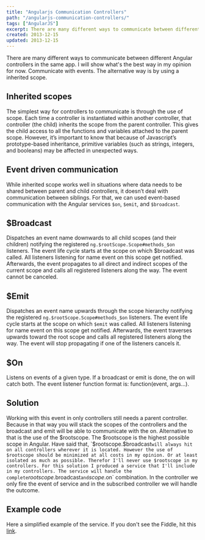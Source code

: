 ```yaml
---
title: "Angularjs Communication Controllers"
path: "/angularjs-communication-controllers/"
tags: ["AngularJS"]
excerpt: There are many different ways to communicate between different Angular controllers in the same app. I will show what's the best way in my opinion for now. Communicate with events. The alternative way is by using a inherited scope.
created: 2013-12-15
updated: 2013-12-15
---
```


There are many different ways to communicate between different Angular controllers in the same app. I will show what's the best way in my opinion for now. Communicate with events. The alternative way is by using a inherited scope.

## Inherited scopes

The simplest way for controllers to communicate is through the use of scope. Each time a controller is instantiated within another controller, that controller (the child) inherits the scope from the parent controller. This gives the child access to all the functions and variables attached to the parent scope. However, it’s important to know that because of Javascript’s prototype-based inheritance, primitive variables (such as strings, integers, and booleans) may be affected in unexpected ways.

## Event driven communication

While inherited scope works well in situations where data needs to be shared between parent and child controllers, it doesn’t deal with communication between siblings. For that, we can used event-based communication with the Angular services `$on`, `$emit`, and `$broadcast`.

## $Broadcast

Dispatches an event name downwards to all child scopes (and their children) notifying the registered `ng.$rootScope.Scope#methods_$on` listeners. The event life cycle starts at the scope on which $broadcast was called. All listeners listening for name event on this scope get notified. Afterwards, the event propagates to all direct and indirect scopes of the current scope and calls all registered listeners along the way. The event cannot be canceled.

## $Emit

Dispatches an event name upwards through the scope hierarchy notifying the registered `ng.$rootScope.Scope#methods_$on` listeners. The event life cycle starts at the scope on which `$emit` was called. All listeners listening for name event on this scope get notified. Afterwards, the event traverses upwards toward the root scope and calls all registered listeners along the way. The event will stop propagating if one of the listeners cancels it.

## $On

Listens on events of a given type. If a broadcast or emit is done, the on will catch both. The event listener function format is: function(event, args...).

## Solution

Working with this event in only controllers still needs a parent controller. Because in that way you will stack the scopes of the controllers and the broadcast and emit will be able to communicate with the on. Alternative to that is the use of the $rootscope. The $rootscope is the highest possible scope in Angular. Have said that, `$rootscope.$broadcast` will always hit on all controllers wherever it is located. However the use of $rootscope should be minimized at all costs in my opinion. Or at least isolated as much as possible. Therefor I'll never use $rootscope in my controllers. For this solution I produced a service that I'll include in my controllers. The service will handle the complete `$rootscope.$broadcast` and `$scope.$on` combination. In the controller we only fire the event of service and in the subscribed controller we will handle the outcome.

## Example code

Here a simplified example of the service. If you don't see the Fiddle, hit this [link](https://jsfiddle.net/TheRoks/8j34n/2).
